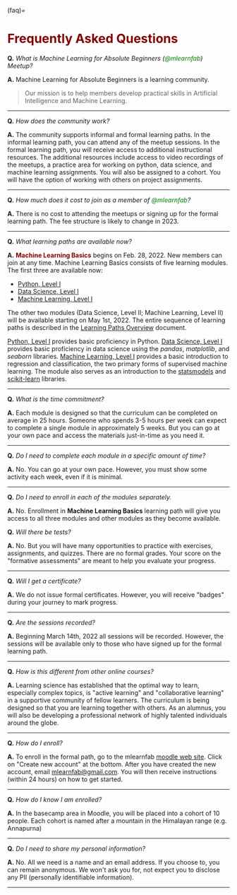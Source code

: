(faq)=
# <font color="maroon">Frequently Asked Questions</font>

**Q.** *What is Machine Learning for Absolute Beginners (<font color="green">@mlearnfab</font>) Meetup?*

**A.** Machine Learning for Absolute Beginners is a learning community. 

> Our mission is to help members develop practical skills in Artificial Intelligence and Machine Learning.

 
---

**Q.** *How does the community work?*

**A.** The community supports informal and formal learning paths. In the informal learning path, you can attend any of the meetup sessions. In the formal learning path, you will receive access to additional instructional resources. The additional resources include access to video recordings of the meetups, a practice area for working on python, data science, and machine learning assignments. You will also be assigned to a cohort. You will have the option of working with others on project assignments. 
 
---


**Q.** *How much does it cost to join as a member of <font color="green">@mlearnfab</font>?*

**A.** There is no cost to attending the meetups or signing up for the formal learning path. The fee structure is likely to change in 2023. 

---
 

**Q.** *What learning paths are available now?*

**A.** <font color="maroon">**Machine Learning Basics**</font> begins on Feb. 28, 2022. New members can join at any time. Machine Learning Basics consists of five learning modules. The first three are available now: 

- [Python, Level I](pythonone)
- [Data Science, Level I](datascienceone)
- [Machine Learning, Level I](mlearnone)

The other two modules (Data Science, Level II; Machine Learning, Level II) will be available starting on May 1st, 2022. The entire sequence of learning paths is described in the [Learning Paths Overview](learningpaths) document.


[Python, Level I](pythonone) provides basic proficiency in Python. [Data Science, Level I](datascienceone) provides basic proficiency in data science using the *pandas*, *matplotlib*, and *seaborn* libraries. [Machine Learning, Level I](mlearnone) provides a basic introduction to regression and classification, the two primary forms of supervised machine learning. The module also serves as an introduction to the [statsmodels](https://www.statsmodels.org/stable/index.html) and [scikit-learn](https://scikit-learn.org/stable/) libraries.

---

**Q.** *What is the time commitment?*

**A.** Each module is designed so that the curriculum can be completed on average in 25 hours. Someone who spends 3-5 hours per week can expect to complete a single module in approximately 5 weeks. But you can go at your own pace and access the materials just-in-time as you need it.

---

**Q.** *Do I need to complete each module in a specific amount of time?*

**A.** No. You can go at your own pace. However, you must show some activity each week, even if it is minimal.

---

**Q.** *Do I need to enroll in each of the modules separately.*

**A.** No. Enrollment in **Machine Learning Basics** learning path will give you access to all three modules and other modules as they become available. 


**Q.** *Will there be tests?*

**A.** No. But you will have many opportunities to practice with exercises, assignments, and quizzes. There are no formal grades. Your score on the "formative assessments" are meant to help you evaluate your progress.

---

**Q.** *Will I get a certificate?*

**A.** We do not issue formal certificates. However, you will receive "badges" during your journey to mark progress. 

---


**Q.** *Are the sessions recorded?*

**A.** Beginning March 14th, 2022 all sessions will be recorded. However, the sessions will be available only to those who have signed up for the formal learning path.

---


**Q.** *How is this different from other online courses?*

**A.** Learning science has established that the optimal way to learn, especially complex topics, is "active learning" and "collaborative learning" in a supportive community of fellow learners. The curriculum is being designed so that you are learning together with others. As an alumnus, you will also be developing a professional network of highly talented individuals around the globe. 

---

**Q.** *How do I enroll?*

**A.** To enroll in the formal path, go to the mlearnfab [moodle web site](https://mlfab.moodlecloud.com). Click on "Create new account" at the bottom. After you have created the new account, email mlearnfab@gmail.com. You will then receive instructions (within 24 hours) on how to get started.

---


**Q.** *How do I know I am enrolled?*

**A.** In the basecamp area in Moodle, you will be placed into a cohort of 10 people. Each cohort is named after a mountain in the Himalayan range (e.g. Annapurna)

---

**Q.** *Do I need to share my personal information?*

**A.** No. All we need is a name and an email address. If you choose to, you can remain anonymous. We won't ask you for, not expect you to disclose any PII (personally identifiable information).

---

